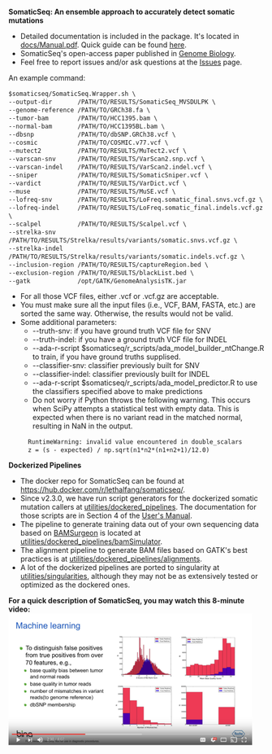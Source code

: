<b>SomaticSeq: An ensemble approach to accurately detect somatic mutations</b>
* Detailed documentation is included in the package. It's located in [docs/Manual.pdf](docs/Manual.pdf "User Manual"). Quick guide can be found [here](http://bioinform.github.io/somaticseq/).
* SomaticSeq's open-access paper published in [Genome Biology](http://dx.doi.org/10.1186/s13059-015-0758-2 "Fang LT, Afshar PT, Chhibber A, et al. An ensemble approach to accurately detect somatic mutations using SomaticSeq. Genome Biol. 2015;16:197.").
* Feel free to report issues and/or ask questions at the [Issues](../../issues "Issues") page.

An example command:
```
$somaticseq/SomaticSeq.Wrapper.sh \
--output-dir       /PATH/TO/RESULTS/SomaticSeq_MVSDULPK \
--genome-reference /PATH/TO/GRCh38.fa \
--tumor-bam        /PATH/TO/HCC1395.bam \
--normal-bam       /PATH/TO/HCC1395BL.bam \
--dbsnp            /PATH/TO/dbSNP.GRCh38.vcf \
--cosmic           /PATH/TO/COSMIC.v77.vcf \
--mutect2          /PATH/TO/RESULTS/MuTect2.vcf \
--varscan-snv      /PATH/TO/RESULTS/VarScan2.snp.vcf \
--varscan-indel    /PATH/TO/RESULTS/VarScan2.indel.vcf \
--sniper           /PATH/TO/RESULTS/SomaticSniper.vcf \
--vardict          /PATH/TO/RESULTS/VarDict.vcf \
--muse             /PATH/TO/RESULTS/MuSE.vcf \
--lofreq-snv       /PATH/TO/RESULTS/LoFreq.somatic_final.snvs.vcf.gz \
--lofreq-indel     /PATH/TO/RESULTS/LoFreq.somatic_final.indels.vcf.gz \
--scalpel          /PATH/TO/RESULTS/Scalpel.vcf \
--strelka-snv      /PATH/TO/RESULTS/Strelka/results/variants/somatic.snvs.vcf.gz \
--strelka-indel    /PATH/TO/RESULTS/Strelka/results/variants/somatic.indels.vcf.gz \
--inclusion-region /PATH/TO/RESULTS/captureRegion.bed \
--exclusion-region /PATH/TO/RESULTS/blackList.bed \
--gatk             /opt/GATK/GenomeAnalysisTK.jar
```
* For all those VCF files, either .vcf or .vcf.gz are acceptable. 
* You must make sure all the input files (i.e., VCF, BAM, FASTA, etc.) are sorted the same way. Otherwise, the results would not be valid.
* Some additional parameters:
    * --truth-snv: if you have ground truth VCF file for SNV
    * --truth-indel: if you have a ground truth VCF file for INDEL
    * --ada-r-script $somaticseq/r_scripts/ada_model_builder_ntChange.R to train, if you have ground truths supplised.
    * --classifier-snv: classifier previously built for SNV
    * --classifier-indel: classifier previously built for INDEL
    * --ada-r-script $somaticseq/r_scripts/ada_model_predictor.R to use the classifiers specified above to make predictions
    * Do not worry if Python throws the following warning. This occurs when SciPy attempts a statistical test with empty data. This is expected when there is no variant read in the matched normal, resulting in NaN in the output.
   ```
     RuntimeWarning: invalid value encountered in double_scalars
     z = (s - expected) / np.sqrt(n1*n2*(n1+n2+1)/12.0)
   ```

<b>Dockerized Pipelines</b>
* The docker repo for SomaticSeq can be found at https://hub.docker.com/r/lethalfang/somaticseq/.
* Since v2.3.0, we have run script generators for the dockerized somatic mutation callers at [utilities/dockered_pipelines](utilities/dockered_pipelines).
The documentation for those scripts are in Section 4 of the [User's Manual](docs/Manual.pdf "Documentation").
* The pipeline to generate training data out of your own sequencing data based on [BAMSurgeon](https://github.com/adamewing/bamsurgeon) is located at [utilities/dockered_pipelines/bamSimulator](utilities/dockered_pipelines/bamSimulator).
* The alignment pipeline to generate BAM files based on GATK's best practices is at [utilities/dockered_pipelines/alignments](utilities/dockered_pipelines/alignments).
* A lot of the dockerized pipelines are ported to singularity at [utilities/singularities](utilities/singularities), although they may not be as extensively tested or optimized as the dockered ones.

<b>For a quick description of SomaticSeq, you may watch this 8-minute video:</b>
  [![SomaticSeq Video](docs/SomaticSeqYoutube.png)](https://www.youtube.com/watch?v=MnJdTQWWN6w "SomaticSeq Video")
